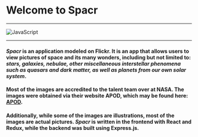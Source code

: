 # Welcome to Spacr
***
![JavaScript](https://img.shields.io/badge/JavaScript-F7DF1E?style=for-the-badge&logo=javascript&logoColor=black)

***
#### *Spacr* is an application modeled on Flickr. It is an app that allows users to view pictures of space and its many wonders, including but not limited to: *stars, galaxies, nebulae, other miscellaneous interstellar phenomena such as quasars and dark matter, as well as planets from our own solar system*. 

#### Most of the images are accredited to the talent team over at NASA. The images were obtained via their website APOD, which may be found here: [APOD](https://apod.nasa.gov/apod/lib/aptree.html). 

#### Additionally, while some of the images are illustrations, most of the images are actual pictures. *Spacr* is written in the frontend with React and Redux, while the backend was built using Express.js.


